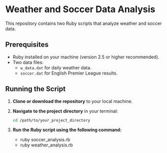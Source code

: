 # Weather and Soccer Data Analysis

This repository contains two Ruby scripts that analyze weather and soccer data.

## Prerequisites

- Ruby installed on your machine (version 2.5 or higher recommended).
- Two data files:
  - `w_data.dat` for daily weather data.
  - `soccer.dat` for English Premier League results.

## Running the Script

1. **Clone or download the repository** to your local machine.
2. **Navigate to the project directory** in your terminal:

   ```bash
   cd /path/to/your_project_directory
3. **Run the Ruby script using the following command:**
   - ruby soccer_analysis.rb
   - ruby weather_analysis.rb
